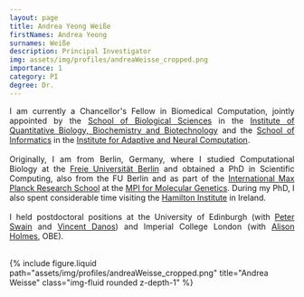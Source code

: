 ```yaml
---
layout: page
title: Andrea Yeong Weiße
firstNames: Andrea Yeong
surnames: Weiße
description: Principal Investigator
img: assets/img/profiles/andreaWeisse_cropped.png
importance: 1
category: PI
degree: Dr.
---
```


<div class="row">
  <div class="col-sm mt-3 mt-md-0">
    <p style="text-align: justify">
      I am currently a Chancellor's Fellow in Biomedical Computation, jointly appointed by the <a href="https://www.ed.ac.uk/biology">School of Biological Sciences</a> in the <a href="https://www.ed.ac.uk/biology/quantitative-biology-biochemistry-biotechnology">Institute of Quantitative Biology, Biochemistry and Biotechnology</a> and the <a href="https://www.ed.ac.uk/informatics/"> School of Informatics</a> in the <a href="https://web.inf.ed.ac.uk/anc">Institute for Adaptive and Neural Computation</a>. <br> <br>
      Originally, I am from Berlin, Germany, where I studied Computational Biology at the <a href="https://www.fu-berlin.de/">Freie Universität Berlin</a> and obtained a PhD in Scientific Computing, also from the FU Berlin and as part of the <a href="https://www.molgen.mpg.de/IMPRS">International Max Planck Research School</a> at the <a href="https://www.molgen.mpg.de/2168/en">MPI for Molecular Genetics</a>. During my PhD, I also spent considerable time visiting the <a href="https://www.maynoothuniversity.ie/hamilton">Hamilton Institute</a> in Ireland. <br> <br>
      I held postdoctoral positions at the University of Edinburgh (with <a href="https://swainlab.bio.ed.ac.uk/index.html">Peter Swain</a> and <a href="https://homepages.inf.ed.ac.uk/vdanos/home_page.html">Vincent Danos</a>) and Imperial College London (with <a href="https://www.imperial.ac.uk/people/alison.holmes">Alison Holmes</a>, OBE). <br> <br>
    </p>
  </div>
  <div class="col-sm mt-3 mt-md-0">
    {% 
      include figure.liquid 
      path="assets/img/profiles/andreaWeisse_cropped.png" 
      title="Andrea Weisse" 
      class="img-fluid rounded z-depth-1"
    %}
  </div>
</div>
